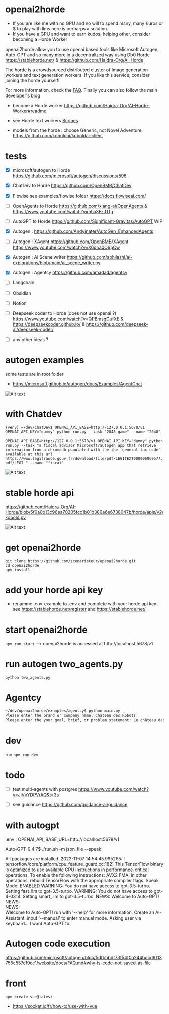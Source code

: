 # openai2horde

- If you are like me with no GPU and no will to spend many, many €uros or $ to play with llms here is perharps a solution. 
- If you have a GPU and want to earn kudos, helping other, consider becoming a Horde Worker

openai2horde allow you to use openai based tools like Microsoft Autogen, Auto-GPT and so many more in a decentralized way using Db0 Horde https://stablehorde.net/ & https://github.com/Haidra-Org/AI-Horde

The horde is a crowdsourced distributed cluster of Image generation workers and text generation workers. If you like this service, consider joining the horde yourself!

For more information, check the [FAQ](https://github.com/Haidra-Org/AI-Horde/blob/main/FAQ.md). Finally you can also follow the main developer's blog

- become a Horde worker https://github.com/Haidra-Org/AI-Horde-Worker#readme

- see Horde text workers [Scribes](https://stablehorde.net/api/v2/workers?type=text)

- models from the horde : choose Generic, not Novel Adventure https://github.com/koboldai/koboldai-client

# tests

- [X] microsoft/autogen to Horde https://github.com/microsoft/autogen/discussions/596
- [X] ChatDev to Horde https://github.com/OpenBMB/ChatDev
- [X] Flowise see examples/flowise folder https://docs.flowiseai.com/
- [ ] OpenAgents to Horde https://github.com/xlang-ai/OpenAgents & https://www.youtube.com/watch?v=htla3FzJTfg
- [ ] AutoGPT to Horde https://github.com/Significant-Gravitas/AutoGPT WIP
- [X] Autogen : https://github.com/Andyinater/AutoGen_EnhancedAgents 
- [ ] Autogen : XAgent https://github.com/OpenBMB/XAgent https://www.youtube.com/watch?v=X6dna0O6pCw
- [X] Autogen : Ai Scene writer https://github.com/abhilashi/ai-explorations/blob/main/ai_scene_writer.py
- [X] Autogen : Agentcy https://github.com/amadad/agentcy
- [ ] Langchain
- [ ] Obsidian
- [ ] Notion
- [ ] Deepseek coder to Horde  (does not use openai ?) https://www.youtube.com/watch?v=QPBmsgGufXE & https://deepseekcoder.github.io/ & https://github.com/deepseek-ai/deepseek-coder/
- [ ] any other ideas ?


# autogen examples
some tests are in root folder
- https://microsoft.github.io/autogen/docs/Examples/AgentChat

![Alt text](image-1.png)


# with Chatdev
`(venv) ~/dev/ChatDev$ OPENAI_API_BASE=http://127.0.0.1:5678/v1 OPENAI_API_KEY="dummy" python run.py --task "2048 game" --name "2048"`

`OPENAI_API_BASE=http://127.0.0.1:5678/v1 OPENAI_API_KEY="dummy" python run.py --task "a fiscal advisor Microsoft/autogen app that retrieve information from a chromadb populated with the the 'general tax code' available at this url https://www.legifrance.gouv.fr/download/file/pdf/LEGITEXT000006069577.pdf/LEGI " --name "fiscai"`


![Alt text](image-2.png)



# stable horde api

https://github.com/Haidra-Org/AI-Horde/blob/5f0a0b13c96ea70205fcc1b01b380a6e6738047b/horde/apis/v2/kobold.py

![Alt text](image.png)


# get openai2horde
```
git clone https://github.com/scenaristeur/openai2horde.git
cd openai2horde
npm install

```

# add your horde api key
- renamme .env-example to .env
and complete with your horde api key , see https://stablehorde.net/register and https://stablehorde.net/

# start openai2horde
`npm run start`
--> openai2horde is accessed at http://localhost:5678/v1

# run autogen two_agents.py
`python two_agents.py`



# Agentcy
```bash
~/dev/openai2horde/examples/agentcy$ python main.py 
Please enter the brand or company name: Chateau des Robots
Please enter the your goal, brief, or problem statement: Le château des Robots est un tiers-lieu permettant aux familles et aux jeunes développeurs de se familiariser avec l'intelligence artificielle générative, la robotique, les modèles de language et le développement d'applications mobiles avec Vuejs. Le client est français et toute restitution ou livrable qui lui est adressée doit être en français
```



# dev
run `npm run dev`

# todo
- [ ] test multi-agents with postgres https://www.youtube.com/watch?v=JjVvYDPVrAQ&t=3s
- [ ] see guidance https://github.com/guidance-ai/guidance




# with autogpt
.env : OPENAI_API_BASE_URL=http://localhost:5678/v1

Auto-GPT-0.4.7$ ./run.sh -m json_file --speak

All packages are installed.
2023-11-07 14:54:45.995265: I tensorflow/core/platform/cpu_feature_guard.cc:182] This TensorFlow binary is optimized to use available CPU instructions in performance-critical operations.
To enable the following instructions: AVX2 FMA, in other operations, rebuild TensorFlow with the appropriate compiler flags.
Speak Mode:  ENABLED
WARNING:  You do not have access to gpt-3.5-turbo. Setting fast_llm to gpt-3.5-turbo.
WARNING:  You do not have access to gpt-4-0314. Setting smart_llm to gpt-3.5-turbo.
NEWS:  Welcome to Auto-GPT!
NEWS:  
NEWS:  
Welcome to Auto-GPT!  run with '--help' for more information.
Create an AI-Assistant:  input '--manual' to enter manual mode.
  Asking user via keyboard...
I want Auto-GPT to:


# Autogen code execution
https://github.com/microsoft/autogen/blob/5dfbbbdf73f54f0a244bdcd9113755c557c19cc1/website/docs/FAQ.md#why-is-code-not-saved-as-file





# front 
```
npm create vue@latest
```
- https://socket.io/fr/how-to/use-with-vue